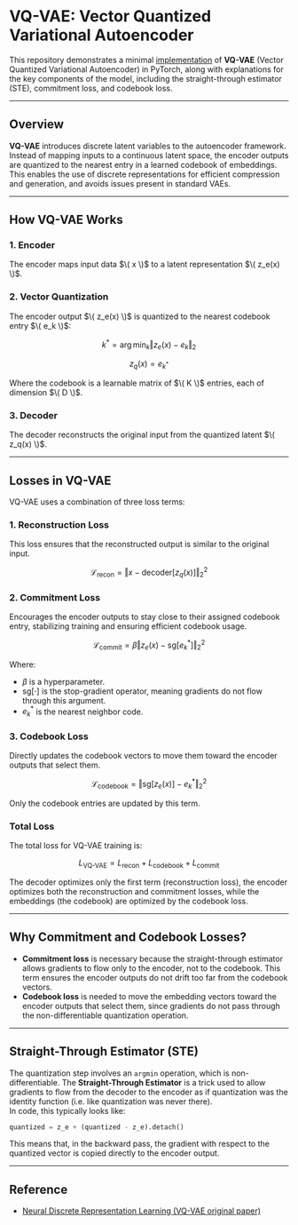 # VQ-VAE: Vector Quantized Variational Autoencoder

This repository demonstrates a minimal [implementation](./notebook/VQVAE-example.ipynb) of **VQ-VAE** (Vector Quantized Variational Autoencoder) in PyTorch, along with explanations for the key components of the model, including the straight-through estimator (STE), commitment loss, and codebook loss.

---

## Overview

**VQ-VAE** introduces discrete latent variables to the autoencoder framework. Instead of mapping inputs to a continuous latent space, the encoder outputs are quantized to the nearest entry in a learned codebook of embeddings. This enables the use of discrete representations for efficient compression and generation, and avoids issues present in standard VAEs.

---

## How VQ-VAE Works

### 1. Encoder

The encoder maps input data $\( x \)$ to a latent representation $\( z_e(x) \)$.

### 2. Vector Quantization

The encoder output $\( z_e(x) \)$ is quantized to the nearest codebook entry $\( e_k \)$:

$$
k^* = \arg\min_k \Vert z_e(x) - e_k \Vert_2
$$

$$
z_q(x) = e_{k^*}
$$

Where the codebook is a learnable matrix of $\( K \)$ entries, each of dimension $\( D \)$.

### 3. Decoder

The decoder reconstructs the original input from the quantized latent $\( z_q(x) \)$.

---

## Losses in VQ-VAE

VQ-VAE uses a combination of three loss terms:

### 1. Reconstruction Loss

This loss ensures that the reconstructed output is similar to the original input.

 $$
 \mathcal{L}_{\text{recon}} = \Vert x - \text{decoder}[z_q(x)] \Vert_2^2
 $$

### 2. Commitment Loss

Encourages the encoder outputs to stay close to their assigned codebook entry, stabilizing training and ensuring efficient codebook usage.



  $$
  \mathcal{L}_{\text{commit}} = \beta \Vert z_e(x) - \text{sg}[e_k^*] \Vert_2^2
  $$

Where:
- $\beta$ is a hyperparameter.
- $\text{sg}[\cdot]$ is the stop-gradient operator, meaning gradients do not flow through this argument.
- $e_k^*$ is the nearest neighbor code.

### 3. Codebook Loss

Directly updates the codebook vectors to move them toward the encoder outputs that select them.

$$
\mathcal{L}_{\text{codebook}} = \Vert \text{sg}[z_e(x)] - e_k^* \Vert_2^2
$$

Only the codebook entries are updated by this term.

### Total Loss

The total loss for VQ-VAE training is:

 $$
  L_{\text{VQ-VAE}} = L_{\text{recon}} + L_{\text{codebook}} + L_{\text{commit}}
 $$

The decoder optimizes only the first term (reconstruction loss), the encoder optimizes both the reconstruction and commitment losses, while the embeddings (the codebook) are optimized by the codebook loss.

---

## Why Commitment and Codebook Losses?

- **Commitment loss** is necessary because the straight-through estimator allows gradients to flow only to the encoder, not to the codebook. This term ensures the encoder outputs do not drift too far from the codebook vectors.
- **Codebook loss** is needed to move the embedding vectors toward the encoder outputs that select them, since gradients do not pass through the non-differentiable quantization operation.

---

## Straight-Through Estimator (STE)

The quantization step involves an `argmin` operation, which is non-differentiable. The **Straight-Through Estimator** is a trick used to allow gradients to flow from the decoder to the encoder as if quantization was the identity function (i.e. like quantization was never there).  
In code, this typically looks like:

```python
quantized = z_e + (quantized - z_e).detach()
```


This means that, in the backward pass, the gradient with respect to the quantized vector is copied directly to the encoder output.

---

## Reference
- [Neural Discrete Representation Learning (VQ-VAE original paper)](https://arxiv.org/abs/1711.00937)
